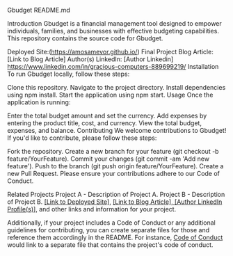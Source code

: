 Gbudget README.md

Introduction
Gbudget is a financial management tool designed to empower individuals, families, and businesses with effective budgeting capabilities. This repository contains the source code for Gbudget.

Deployed Site:(https://amosamevor.github.io/)
Final Project Blog Article: [Link to Blog Article]
Author(s) LinkedIn: [Author Linkedin] https://www.linkedin.com/in/gracious-computers-889699219/
Installation
To run Gbudget locally, follow these steps:

Clone this repository.
Navigate to the project directory.
Install dependencies using npm install.
Start the application using npm start.
Usage
Once the application is running:

Enter the total budget amount and set the currency.
Add expenses by entering the product title, cost, and currency.
View the total budget, expenses, and balance.
Contributing
We welcome contributions to Gbudget! If you'd like to contribute, please follow these steps:

Fork the repository.
Create a new branch for your feature (git checkout -b feature/YourFeature).
Commit your changes (git commit -am 'Add new feature').
Push to the branch (git push origin feature/YourFeature).
Create a new Pull Request.
Please ensure your contributions adhere to our Code of Conduct.

Related Projects
Project A - Description of Project A.
Project B - Description of Project B.
[[Link to Deployed Site]](https://www.linkedin.com/in/gracious-computers-889699219/), [[Link to Blog Article]](https://www.linkedin.com/posts/gracious-computers-889699219_gbudget-empowering-financial-wisdom-for-activity-7140892368882266112-yLn_?utm_source=share&utm_medium=member_desktop),[ [Author LinkedIn Profile(s)]](https://www.linkedin.com/in/gracious-computers-889699219/), and other links and information for your project.

Additionally, if your project includes a Code of Conduct or any additional guidelines for contributing, you can create separate files for those and reference them accordingly in the README. For instance, [Code of Conduct](CODE_OF_CONDUCT.md) would link to a separate file that contains the project's code of conduct.










